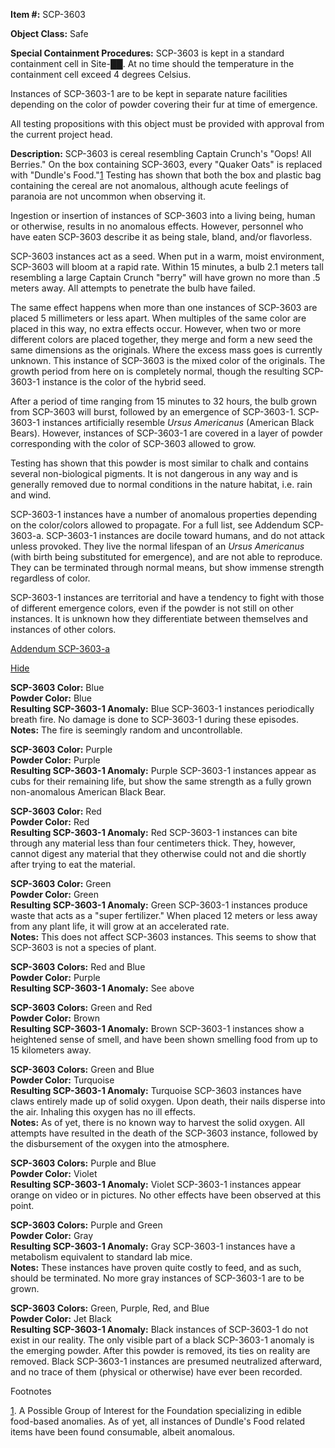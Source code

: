 **Item #:** SCP-3603

**Object Class:** Safe

**Special Containment Procedures:** SCP-3603 is kept in a standard containment cell in Site-██. At no time should the temperature in the containment cell exceed 4 degrees Celsius.

Instances of SCP-3603-1 are to be kept in separate nature facilities depending on the color of powder covering their fur at time of emergence.

All testing propositions with this object must be provided with approval from the current project head.

**Description:** SCP-3603 is cereal resembling Captain Crunch's "Oops! All Berries." On the box containing SCP-3603, every "Quaker Oats" is replaced with "Dundle's Food."[1](javascript:;) Testing has shown that both the box and plastic bag containing the cereal are not anomalous, although acute feelings of paranoia are not uncommon when observing it.

Ingestion or insertion of instances of SCP-3603 into a living being, human or otherwise, results in no anomalous effects. However, personnel who have eaten SCP-3603 describe it as being stale, bland, and/or flavorless.

SCP-3603 instances act as a seed. When put in a warm, moist environment, SCP-3603 will bloom at a rapid rate. Within 15 minutes, a bulb 2.1 meters tall resembling a large Captain Crunch "berry" will have grown no more than .5 meters away. All attempts to penetrate the bulb have failed.

The same effect happens when more than one instances of SCP-3603 are placed 5 millimeters or less apart. When multiples of the same color are placed in this way, no extra effects occur. However, when two or more different colors are placed together, they merge and form a new seed the same dimensions as the originals. Where the excess mass goes is currently unknown. This instance of SCP-3603 is the mixed color of the originals. The growth period from here on is completely normal, though the resulting SCP-3603-1 instance is the color of the hybrid seed.

After a period of time ranging from 15 minutes to 32 hours, the bulb grown from SCP-3603 will burst, followed by an emergence of SCP-3603-1. SCP-3603-1 instances artificially resemble _Ursus Americanus_ (American Black Bears). However, instances of SCP-3603-1 are covered in a layer of powder corresponding with the color of SCP-3603 allowed to grow.

Testing has shown that this powder is most similar to chalk and contains several non-biological pigments. It is not dangerous in any way and is generally removed due to normal conditions in the nature habitat, i.e. rain and wind.

SCP-3603-1 instances have a number of anomalous properties depending on the color/colors allowed to propagate. For a full list, see Addendum SCP-3603-a. SCP-3603-1 instances are docile toward humans, and do not attack unless provoked. They live the normal lifespan of an _Ursus Americanus_ (with birth being substituted for emergence), and are not able to reproduce. They can be terminated through normal means, but show immense strength regardless of color.

SCP-3603-1 instances are territorial and have a tendency to fight with those of different emergence colors, even if the powder is not still on other instances. It is unknown how they differentiate between themselves and instances of other colors.

[Addendum SCP-3603-a](javascript:;)

[Hide](javascript:;)

**SCP-3603 Color:** Blue  
**Powder Color:** Blue  
**Resulting SCP-3603-1 Anomaly:** Blue SCP-3603-1 instances periodically breath fire. No damage is done to SCP-3603-1 during these episodes.  
**Notes:** The fire is seemingly random and uncontrollable.

**SCP-3603 Color:** Purple  
**Powder Color:** Purple  
**Resulting SCP-3603-1 Anomaly:** Purple SCP-3603-1 instances appear as cubs for their remaining life, but show the same strength as a fully grown non-anomalous American Black Bear.

**SCP-3603 Color:** Red  
**Powder Color:** Red  
**Resulting SCP-3603-1 Anomaly:** Red SCP-3603-1 instances can bite through any material less than four centimeters thick. They, however, cannot digest any material that they otherwise could not and die shortly after trying to eat the material.

**SCP-3603 Color:** Green  
**Powder Color:** Green  
**Resulting SCP-3603-1 Anomaly:** Green SCP-3603-1 instances produce waste that acts as a "super fertilizer." When placed 12 meters or less away from any plant life, it will grow at an accelerated rate.  
**Notes:** This does not affect SCP-3603 instances. This seems to show that SCP-3603 is not a species of plant.

**SCP-3603 Colors:** Red and Blue  
**Powder Color:** Purple  
**Resulting SCP-3603-1 Anomaly:** See above

**SCP-3603 Colors:** Green and Red  
**Powder Color:** Brown  
**Resulting SCP-3603-1 Anomaly:** Brown SCP-3603-1 instances show a heightened sense of smell, and have been shown smelling food from up to 15 kilometers away.

**SCP-3603 Colors:** Green and Blue  
**Powder Color:** Turquoise  
**Resulting SCP-3603-1 Anomaly:** Turquoise SCP-3603 instances have claws entirely made up of solid oxygen. Upon death, their nails disperse into the air. Inhaling this oxygen has no ill effects.  
**Notes:** As of yet, there is no known way to harvest the solid oxygen. All attempts have resulted in the death of the SCP-3603 instance, followed by the disbursement of the oxygen into the atmosphere.

**SCP-3603 Colors:** Purple and Blue  
**Powder Color:** Violet  
**Resulting SCP-3603-1 Anomaly:** Violet SCP-3603-1 instances appear orange on video or in pictures. No other effects have been observed at this point.

**SCP-3603 Colors:** Purple and Green  
**Powder Color:** Gray  
**Resulting SCP-3603-1 Anomaly:** Gray SCP-3603-1 instances have a metabolism equivalent to standard lab mice.  
**Notes:** These instances have proven quite costly to feed, and as such, should be terminated. No more gray instances of SCP-3603-1 are to be grown.

**SCP-3603 Colors:** Green, Purple, Red, and Blue  
**Powder Color:** Jet Black  
**Resulting SCP-3603-1 Anomaly:** Black instances of SCP-3603-1 do not exist in our reality. The only visible part of a black SCP-3603-1 anomaly is the emerging powder. After this powder is removed, its ties on reality are removed. Black SCP-3603-1 instances are presumed neutralized afterward, and no trace of them (physical or otherwise) have ever been recorded.

Footnotes

[1](javascript:;). A Possible Group of Interest for the Foundation specializing in edible food-based anomalies. As of yet, all instances of Dundle's Food related items have been found consumable, albeit anomalous.